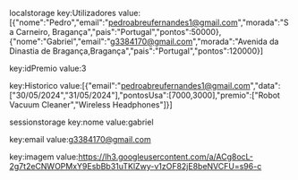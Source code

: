 localstorage
key:Utilizadores
value:[{"nome":"Pedro","email":"pedroabreufernandes1@gmail.com","morada":"Sa Carneiro, Bragança","pais":"Portugal","pontos":50000},{"nome":"Gabriel","email":"g3384170@gmail.com","morada":"Avenida da Dinastia de Bragança,Bragança","pais":"Portugal","pontos":120000}]

key:idPremio
value:3

key:Historico
value:[{"email":"pedroabreufernandes1@gmail.com","data":["30/05/2024","31/05/2024"],"pontosUsa":[7000,3000],"premio":["Robot Vacuum Cleaner","Wireless Headphones"]}]

sessionstorage
key:nome
value:gabriel

key:email
value:g3384170@gmail.com

key:imagem
value:https://lh3.googleusercontent.com/a/ACg8ocL-2g7t2eCNWOPMxY9EsbBb31uTKlZwy-v1zOF82jE8beNVCFU=s96-c
